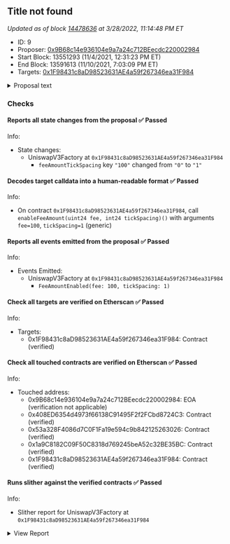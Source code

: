 ## Title not found

_Updated as of block [14478636](https://etherscan.io/block/14478636) at 3/28/2022, 11:14:48 PM ET_

- ID: 9
- Proposer: [0x9B68c14e936104e9a7a24c712BEecdc220002984](https://etherscan.io/address/0x9B68c14e936104e9a7a24c712BEecdc220002984)
- Start Block: 13551293 (11/4/2021, 12:31:23 PM ET)
- End Block: 13591613 (11/10/2021, 7:03:09 PM ET)
- Targets: [0x1F98431c8aD98523631AE4a59f267346ea31F984](https://etherscan.io/address/0x1F98431c8aD98523631AE4a59f267346ea31F984#code)

<details>
  <summary>Proposal text</summary>

> # Add 1 Basis Point Fee Tier  ## TLDR: Uniswap should add a 1bps fee tier with 1 tick spacing. This change is straightforward from a technical perspective and would help Uniswap compete in stablecoin <> stablecoin pairs, where the majority of the market share is taken by Curve and DODO.  ## Background on pool fees Uniswap v3 allows for the creation of new pools via calls to the [factory contract](https://etherscan.io/address/0x1F98431c8aD98523631AE4a59f267346ea31F984). In order to keep liquidity for pairs consolidated, only a few fee options are allowed–currently, 5, 30, and 100 basis points are supported (10, 60, 200 tick spacing).  Governance should add a 1 basis point fee option for the following reasons: * Curve’s stablecoin markets have 3-4 bps fees. * Dodo’s stablecoin markets have a 1 bps fee. * FTX’s fees for retail are 2/7bps fees and for whales 0/4bps.  However, we recognize there are some potential counterarguments to adding this fee tier: * Adding too many fee tiers can fragment liquidity. * Liquidity providers may earn less in fees.  ### We discuss each of these points in greater detail below This will allow for the creation of much more competitive stablecoin<>stablecoin pools.  Offering low slippage on stablecoin<>stablecoin pairs in AMMs is generally easier than other pairs due to their relatively low price volatility.  As such, the determining factor in driving volume is trading fees. Pouring more capital into a 5 bps fee pool won’t necessarily make Uniswap v3’s pricing more attractive, as lower cost pools exist such as [Curve’s 3pool](https://curve.fi/3pool) (3 bps fees) and [DODO’s USDC-USDT](https://app.dodoex.io/liquidity?network=mainnet) pool (1 bps fees). Indeed, [most USDC-USDT volume from 1inch is routed to DODO](https://dune.xyz/queries/135498). Very little of it is routed to Uniswap v3.  [In the DEX market as a whole](https://dune.xyz/queries/150801) (not just 1inch), DODO and Curve still take the majority of the market share (60-70%) in USDC-USDT trading. Uniswap v3’s concentrated liquidity helped increase market share, but lower fees can help it grab more.  The data tells a similar story for DAI-USDC (see [1inch exported volume](https://dune.xyz/queries/152001) and [overall market share](https://dune.xyz/queries/151999)), though in the case of DAI-USDC, DODO is less active. While the case is compelling just from competition in the DEX space, Uniswap also competes with centralized exchanges.  Many centralized exchanges offer lower than 5 basis point taker fees for high volume traders ([Binance](https://www.binance.com/en/fee/schedule) offers < 5 basis point fees above 40K BTC in 30-day volume, [FTX](https://help.ftx.com/hc/en-us/articles/360024479432-Fees) above $25M in 30-day volume, etc.). Lower fees could increase the DEX volume pie by comparing favorably to spot markets on centralized exchanges and drawing volume from large players. ### The change is a very light touch. The change requires just one function call–[`enableFeeAmount(100)`](https://github.com/Uniswap/v3-core/blob/b2c5555d696428c40c4b236069b3528b2317f3c1/contracts/interfaces/IUniswapV3Factory.sol#L77)–on the factory contract. Governance controls this contract, so a simple proposal could make this change.  The enableFeeAmount function takes as parameters  1. Fee: the fee amount denominated in 100ths of a basis point. 2. `tickSpacing`: the granularity one may specify a liquidity range (see the Uniswap v3 Core [whitepaper](https://uniswap.org/whitepaper-v3.pdf) for more details)  To add a 1 basis point fee option, fee would be 100.  `tickSpacing` requires some consideration. On the one hand, too high of a value restricts LPs’ ability to set granular prices, since initializable price ticks would be roughly [`tickSpacing`] basis points apart. On the other hand, too low of a value could entail liquidity being too low in each tick, meaning that larger orders may need to cross multiple ticks to fill, entailing extra gas cost for each additional tick.  We suggest that a value of 1 for `tickSpacing` would be reasonable for 1 basis point fee pools, allowing LPs to set prices with precision in positions that span ~1 basis point between initializable ticks.  For a stablecoin market like USDC-USDT, we expect most of the liquidity to reside in 6 ticks. Orders <$1m will like only require 1 tick and larger orders may require a second or third tick. For each tick used it adds about 15k-20k gas costs.  ### Too many fee tiers can fragment liquidity  The downside of adding too many fee tier possibilities is that liquidity is then fragmented across pools. However, we believe that LPs will naturally settle over time into the fee tier that is most appropriate for the volatility of the pair.  Pairs with particularly low volatility, like stablecoin<>stablecoin pairs, will likely have a liquidity migration to the 1 bps tier, as the required return to capital should be low in equilibrium given the low risk of impermanent loss.  ### LPs may earn less in fees  Assuming overall volume stays stable (although it’s worth mentioning more competitive fees should grow the pie), total fees paid will go down (volume would have to 5X for fees paid to LPs to stay the same).  However, LPs are not the only constituency to take into consideration–takers will be paying lower fees in aggregate. Growing Uniswap’s market share and being the best place to trade across many pairs is important. These pools could become more enticing to large traders looking to swap stablecoins, for instance.  ## Concluding Thoughts  We believe this simple change could boost Uniswap’s competitiveness in low volatility pairs, and the change presents minimal risk for Uniswap.
</details>

### Checks
#### Reports all state changes from the proposal ✅ Passed
  




Info:
- State changes:
    - UniswapV3Factory at `0x1F98431c8aD98523631AE4a59f267346ea31F984`
        - `feeAmountTickSpacing` key `"100"` changed from `"0"` to `"1"`

#### Decodes target calldata into a human-readable format ✅ Passed
  




Info:
- On contract `0x1F98431c8aD98523631AE4a59f267346ea31F984`, call `enableFeeAmount(uint24 fee, int24 tickSpacing)()` with arguments `fee=100`, `tickSpacing=1` (generic)

#### Reports all events emitted from the proposal ✅ Passed
  




Info:
- Events Emitted:
    - UniswapV3Factory at `0x1F98431c8aD98523631AE4a59f267346ea31F984`
        - `FeeAmountEnabled(fee: 100, tickSpacing: 1)`

#### Check all targets are verified on Etherscan ✅ Passed
  




Info:
- Targets:
    - 0x1F98431c8aD98523631AE4a59f267346ea31F984: Contract (verified)

#### Check all touched contracts are verified on Etherscan ✅ Passed
  




Info:
- Touched address:
    - 0x9B68c14e936104e9a7a24c712BEecdc220002984: EOA (verification not applicable)
    - 0x408ED6354d4973f66138C91495F2f2FCbd8724C3: Contract (verified)
    - 0x53a328F4086d7C0F1Fa19e594c9b842125263026: Contract (verified)
    - 0x1a9C8182C09F50C8318d769245beA52c32BE35BC: Contract (verified)
    - 0x1F98431c8aD98523631AE4a59f267346ea31F984: Contract (verified)

#### Runs slither against the verified contracts ✅ Passed
  




Info:
- Slither report for UniswapV3Factory at `0x1F98431c8aD98523631AE4a59f267346ea31F984`

<details>
<summary>View Report</summary>

```
Compilation warnings/errors on ./UniswapV3Factory.sol:
[91mError: Source "./interfaces/IUniswapV3Factory.sol" not found: File not found.[0m
 --> ./UniswapV3Factory.sol:4:1:
  |
4 | import './interfaces/IUniswapV3Factory.sol';
  | ^^^^^^^^^^^^^^^^^^^^^^^^^^^^^^^^^^^^^^^^^^^^

[91mError: Source "./interfaces/IUniswapV3Pool.sol" not found: File not found.[0m
 --> ./UniswapV3Pool.sol:4:1:
  |
4 | import './interfaces/IUniswapV3Pool.sol';
  | ^^^^^^^^^^^^^^^^^^^^^^^^^^^^^^^^^^^^^^^^^

[91mError: Source "./libraries/LowGasSafeMath.sol" not found: File not found.[0m
 --> ./UniswapV3Pool.sol:8:1:
  |
8 | import './libraries/LowGasSafeMath.sol';
  | ^^^^^^^^^^^^^^^^^^^^^^^^^^^^^^^^^^^^^^^^

[91mError: Source "./libraries/SafeCast.sol" not found: File not found.[0m
 --> ./UniswapV3Pool.sol:9:1:
  |
9 | import './libraries/SafeCast.sol';
  | ^^^^^^^^^^^^^^^^^^^^^^^^^^^^^^^^^^

[91mError: Source "./libraries/Tick.sol" not found: File not found.[0m
  --> ./UniswapV3Pool.sol:10:1:
   |
10 | import './libraries/Tick.sol';
   | ^^^^^^^^^^^^^^^^^^^^^^^^^^^^^^

[91mError: Source "./libraries/TickBitmap.sol" not found: File not found.[0m
  --> ./UniswapV3Pool.sol:11:1:
   |
11 | import './libraries/TickBitmap.sol';
   | ^^^^^^^^^^^^^^^^^^^^^^^^^^^^^^^^^^^^

[91mError: Source "./libraries/Position.sol" not found: File not found.[0m
  --> ./UniswapV3Pool.sol:12:1:
   |
12 | import './libraries/Position.sol';
   | ^^^^^^^^^^^^^^^^^^^^^^^^^^^^^^^^^^

[91mError: Source "./libraries/Oracle.sol" not found: File not found.[0m
  --> ./UniswapV3Pool.sol:13:1:
   |
13 | import './libraries/Oracle.sol';
   | ^^^^^^^^^^^^^^^^^^^^^^^^^^^^^^^^

[91mError: Source "./libraries/FullMath.sol" not found: File not found.[0m
  --> ./UniswapV3Pool.sol:15:1:
   |
15 | import './libraries/FullMath.sol';
   | ^^^^^^^^^^^^^^^^^^^^^^^^^^^^^^^^^^

[91mError: Source "./libraries/FixedPoint128.sol" not found: File not found.[0m
  --> ./UniswapV3Pool.sol:16:1:
   |
16 | import './libraries/FixedPoint128.sol';
   | ^^^^^^^^^^^^^^^^^^^^^^^^^^^^^^^^^^^^^^^

[91mError: Source "./libraries/TransferHelper.sol" not found: File not found.[0m
  --> ./UniswapV3Pool.sol:17:1:
   |
17 | import './libraries/TransferHelper.sol';
   | ^^^^^^^^^^^^^^^^^^^^^^^^^^^^^^^^^^^^^^^^

[91mError: Source "./libraries/TickMath.sol" not found: File not found.[0m
  --> ./UniswapV3Pool.sol:18:1:
   |
18 | import './libraries/TickMath.sol';
   | ^^^^^^^^^^^^^^^^^^^^^^^^^^^^^^^^^^

[91mError: Source "./libraries/LiquidityMath.sol" not found: File not found.[0m
  --> ./UniswapV3Pool.sol:19:1:
   |
19 | import './libraries/LiquidityMath.sol';
   | ^^^^^^^^^^^^^^^^^^^^^^^^^^^^^^^^^^^^^^^

[91mError: Source "./libraries/SqrtPriceMath.sol" not found: File not found.[0m
  --> ./UniswapV3Pool.sol:20:1:
   |
20 | import './libraries/SqrtPriceMath.sol';
   | ^^^^^^^^^^^^^^^^^^^^^^^^^^^^^^^^^^^^^^^

[91mError: Source "./libraries/SwapMath.sol" not found: File not found.[0m
  --> ./UniswapV3Pool.sol:21:1:
   |
21 | import './libraries/SwapMath.sol';
   | ^^^^^^^^^^^^^^^^^^^^^^^^^^^^^^^^^^

[91mError: Source "./interfaces/IUniswapV3PoolDeployer.sol" not found: File not found.[0m
  --> ./UniswapV3Pool.sol:23:1:
   |
23 | import './interfaces/IUniswapV3PoolDeployer.sol';
   | ^^^^^^^^^^^^^^^^^^^^^^^^^^^^^^^^^^^^^^^^^^^^^^^^^

[91mError: Source "./interfaces/IUniswapV3Factory.sol" not found: File not found.[0m
  --> ./UniswapV3Pool.sol:24:1:
   |
24 | import './interfaces/IUniswapV3Factory.sol';
   | ^^^^^^^^^^^^^^^^^^^^^^^^^^^^^^^^^^^^^^^^^^^^

[91mError: Source "./interfaces/IERC20Minimal.sol" not found: File not found.[0m
  --> ./UniswapV3Pool.sol:25:1:
   |
25 | import './interfaces/IERC20Minimal.sol';
   | ^^^^^^^^^^^^^^^^^^^^^^^^^^^^^^^^^^^^^^^^

[91mError: Source "./interfaces/callback/IUniswapV3MintCallback.sol" not found: File not found.[0m
  --> ./UniswapV3Pool.sol:26:1:
   |
26 | import './interfaces/callback/IUniswapV3MintCallback.sol';
   | ^^^^^^^^^^^^^^^^^^^^^^^^^^^^^^^^^^^^^^^^^^^^^^^^^^^^^^^^^^

[91mError: Source "./interfaces/callback/IUniswapV3SwapCallback.sol" not found: File not found.[0m
  --> ./UniswapV3Pool.sol:27:1:
   |
27 | import './interfaces/callback/IUniswapV3SwapCallback.sol';
   | ^^^^^^^^^^^^^^^^^^^^^^^^^^^^^^^^^^^^^^^^^^^^^^^^^^^^^^^^^^

[91mError: Source "./interfaces/callback/IUniswapV3FlashCallback.sol" not found: File not found.[0m
  --> ./UniswapV3Pool.sol:28:1:
   |
28 | import './interfaces/callback/IUniswapV3FlashCallback.sol';
   | ^^^^^^^^^^^^^^^^^^^^^^^^^^^^^^^^^^^^^^^^^^^^^^^^^^^^^^^^^^^

[91mError: Source "./interfaces/IUniswapV3PoolDeployer.sol" not found: File not found.[0m
 --> ./UniswapV3PoolDeployer.sol:4:1:
  |
4 | import './interfaces/IUniswapV3PoolDeployer.sol';
  | ^^^^^^^^^^^^^^^^^^^^^^^^^^^^^^^^^^^^^^^^^^^^^^^^^


Traceback (most recent call last):
  File "/opt/hostedtoolcache/Python/3.10.2/x64/lib/python3.10/site-packages/crytic_compile/platform/solc.py", line 529, in _run_solc
    ret: Dict = json.loads(stdout)
  File "/opt/hostedtoolcache/Python/3.10.2/x64/lib/python3.10/json/__init__.py", line 346, in loads
    return _default_decoder.decode(s)
  File "/opt/hostedtoolcache/Python/3.10.2/x64/lib/python3.10/json/decoder.py", line 337, in decode
    obj, end = self.raw_decode(s, idx=_w(s, 0).end())
  File "/opt/hostedtoolcache/Python/3.10.2/x64/lib/python3.10/json/decoder.py", line 355, in raw_decode
    raise JSONDecodeError("Expecting value", s, err.value) from None
json.decoder.JSONDecodeError: Expecting value: line 1 column 1 (char 0)

During handling of the above exception, another exception occurred:

Traceback (most recent call last):
  File "/opt/hostedtoolcache/Python/3.10.2/x64/lib/python3.10/site-packages/slither/__main__.py", line 743, in main_impl
    ) = process_all(filename, args, detector_classes, printer_classes)
  File "/opt/hostedtoolcache/Python/3.10.2/x64/lib/python3.10/site-packages/slither/__main__.py", line 73, in process_all
    compilations = compile_all(target, **vars(args))
  File "/opt/hostedtoolcache/Python/3.10.2/x64/lib/python3.10/site-packages/crytic_compile/crytic_compile.py", line 658, in compile_all
    compilations.append(CryticCompile(filename, **kwargs))
  File "/opt/hostedtoolcache/Python/3.10.2/x64/lib/python3.10/site-packages/crytic_compile/crytic_compile.py", line 117, in __init__
    self._compile(**kwargs)
  File "/opt/hostedtoolcache/Python/3.10.2/x64/lib/python3.10/site-packages/crytic_compile/crytic_compile.py", line 548, in _compile
    self._platform.compile(self, **kwargs)
  File "/opt/hostedtoolcache/Python/3.10.2/x64/lib/python3.10/site-packages/crytic_compile/platform/solc.py", line 153, in compile
    targets_json = _get_targets_json(compilation_unit, self._target, **kwargs)
  File "/opt/hostedtoolcache/Python/3.10.2/x64/lib/python3.10/site-packages/crytic_compile/platform/solc.py", line 275, in _get_targets_json
    return _run_solc(
  File "/opt/hostedtoolcache/Python/3.10.2/x64/lib/python3.10/site-packages/crytic_compile/platform/solc.py", line 533, in _run_solc
    raise InvalidCompilation(f"Invalid solc compilation {stderr}")
crytic_compile.platform.exceptions.InvalidCompilation: Invalid solc compilation Error: Source "./interfaces/IUniswapV3Factory.sol" not found: File not found.
 --> ./UniswapV3Factory.sol:4:1:
  |
4 | import './interfaces/IUniswapV3Factory.sol';
  | ^^^^^^^^^^^^^^^^^^^^^^^^^^^^^^^^^^^^^^^^^^^^

Error: Source "./interfaces/IUniswapV3Pool.sol" not found: File not found.
 --> ./UniswapV3Pool.sol:4:1:
  |
4 | import './interfaces/IUniswapV3Pool.sol';
  | ^^^^^^^^^^^^^^^^^^^^^^^^^^^^^^^^^^^^^^^^^

Error: Source "./libraries/LowGasSafeMath.sol" not found: File not found.
 --> ./UniswapV3Pool.sol:8:1:
  |
8 | import './libraries/LowGasSafeMath.sol';
  | ^^^^^^^^^^^^^^^^^^^^^^^^^^^^^^^^^^^^^^^^

Error: Source "./libraries/SafeCast.sol" not found: File not found.
 --> ./UniswapV3Pool.sol:9:1:
  |
9 | import './libraries/SafeCast.sol';
  | ^^^^^^^^^^^^^^^^^^^^^^^^^^^^^^^^^^

Error: Source "./libraries/Tick.sol" not found: File not found.
  --> ./UniswapV3Pool.sol:10:1:
   |
10 | import './libraries/Tick.sol';
   | ^^^^^^^^^^^^^^^^^^^^^^^^^^^^^^

Error: Source "./libraries/TickBitmap.sol" not found: File not found.
  --> ./UniswapV3Pool.sol:11:1:
   |
11 | import './libraries/TickBitmap.sol';
   | ^^^^^^^^^^^^^^^^^^^^^^^^^^^^^^^^^^^^

Error: Source "./libraries/Position.sol" not found: File not found.
  --> ./UniswapV3Pool.sol:12:1:
   |
12 | import './libraries/Position.sol';
   | ^^^^^^^^^^^^^^^^^^^^^^^^^^^^^^^^^^

Error: Source "./libraries/Oracle.sol" not found: File not found.
  --> ./UniswapV3Pool.sol:13:1:
   |
13 | import './libraries/Oracle.sol';
   | ^^^^^^^^^^^^^^^^^^^^^^^^^^^^^^^^

Error: Source "./libraries/FullMath.sol" not found: File not found.
  --> ./UniswapV3Pool.sol:15:1:
   |
15 | import './libraries/FullMath.sol';
   | ^^^^^^^^^^^^^^^^^^^^^^^^^^^^^^^^^^

Error: Source "./libraries/FixedPoint128.sol" not found: File not found.
  --> ./UniswapV3Pool.sol:16:1:
   |
16 | import './libraries/FixedPoint128.sol';
   | ^^^^^^^^^^^^^^^^^^^^^^^^^^^^^^^^^^^^^^^

Error: Source "./libraries/TransferHelper.sol" not found: File not found.
  --> ./UniswapV3Pool.sol:17:1:
   |
17 | import './libraries/TransferHelper.sol';
   | ^^^^^^^^^^^^^^^^^^^^^^^^^^^^^^^^^^^^^^^^

Error: Source "./libraries/TickMath.sol" not found: File not found.
  --> ./UniswapV3Pool.sol:18:1:
   |
18 | import './libraries/TickMath.sol';
   | ^^^^^^^^^^^^^^^^^^^^^^^^^^^^^^^^^^

Error: Source "./libraries/LiquidityMath.sol" not found: File not found.
  --> ./UniswapV3Pool.sol:19:1:
   |
19 | import './libraries/LiquidityMath.sol';
   | ^^^^^^^^^^^^^^^^^^^^^^^^^^^^^^^^^^^^^^^

Error: Source "./libraries/SqrtPriceMath.sol" not found: File not found.
  --> ./UniswapV3Pool.sol:20:1:
   |
20 | import './libraries/SqrtPriceMath.sol';
   | ^^^^^^^^^^^^^^^^^^^^^^^^^^^^^^^^^^^^^^^

Error: Source "./libraries/SwapMath.sol" not found: File not found.
  --> ./UniswapV3Pool.sol:21:1:
   |
21 | import './libraries/SwapMath.sol';
   | ^^^^^^^^^^^^^^^^^^^^^^^^^^^^^^^^^^

Error: Source "./interfaces/IUniswapV3PoolDeployer.sol" not found: File not found.
  --> ./UniswapV3Pool.sol:23:1:
   |
23 | import './interfaces/IUniswapV3PoolDeployer.sol';
   | ^^^^^^^^^^^^^^^^^^^^^^^^^^^^^^^^^^^^^^^^^^^^^^^^^

Error: Source "./interfaces/IUniswapV3Factory.sol" not found: File not found.
  --> ./UniswapV3Pool.sol:24:1:
   |
24 | import './interfaces/IUniswapV3Factory.sol';
   | ^^^^^^^^^^^^^^^^^^^^^^^^^^^^^^^^^^^^^^^^^^^^

Error: Source "./interfaces/IERC20Minimal.sol" not found: File not found.
  --> ./UniswapV3Pool.sol:25:1:
   |
25 | import './interfaces/IERC20Minimal.sol';
   | ^^^^^^^^^^^^^^^^^^^^^^^^^^^^^^^^^^^^^^^^

Error: Source "./interfaces/callback/IUniswapV3MintCallback.sol" not found: File not found.
  --> ./UniswapV3Pool.sol:26:1:
   |
26 | import './interfaces/callback/IUniswapV3MintCallback.sol';
   | ^^^^^^^^^^^^^^^^^^^^^^^^^^^^^^^^^^^^^^^^^^^^^^^^^^^^^^^^^^

Error: Source "./interfaces/callback/IUniswapV3SwapCallback.sol" not found: File not found.
  --> ./UniswapV3Pool.sol:27:1:
   |
27 | import './interfaces/callback/IUniswapV3SwapCallback.sol';
   | ^^^^^^^^^^^^^^^^^^^^^^^^^^^^^^^^^^^^^^^^^^^^^^^^^^^^^^^^^^

Error: Source "./interfaces/callback/IUniswapV3FlashCallback.sol" not found: File not found.
  --> ./UniswapV3Pool.sol:28:1:
   |
28 | import './interfaces/callback/IUniswapV3FlashCallback.sol';
   | ^^^^^^^^^^^^^^^^^^^^^^^^^^^^^^^^^^^^^^^^^^^^^^^^^^^^^^^^^^^

Error: Source "./interfaces/IUniswapV3PoolDeployer.sol" not found: File not found.
 --> ./UniswapV3PoolDeployer.sol:4:1:
  |
4 | import './interfaces/IUniswapV3PoolDeployer.sol';
  | ^^^^^^^^^^^^^^^^^^^^^^^^^^^^^^^^^^^^^^^^^^^^^^^^^


None
Error in .
Traceback (most recent call last):
  File "/opt/hostedtoolcache/Python/3.10.2/x64/lib/python3.10/site-packages/crytic_compile/platform/solc.py", line 529, in _run_solc
    ret: Dict = json.loads(stdout)
  File "/opt/hostedtoolcache/Python/3.10.2/x64/lib/python3.10/json/__init__.py", line 346, in loads
    return _default_decoder.decode(s)
  File "/opt/hostedtoolcache/Python/3.10.2/x64/lib/python3.10/json/decoder.py", line 337, in decode
    obj, end = self.raw_decode(s, idx=_w(s, 0).end())
  File "/opt/hostedtoolcache/Python/3.10.2/x64/lib/python3.10/json/decoder.py", line 355, in raw_decode
    raise JSONDecodeError("Expecting value", s, err.value) from None
json.decoder.JSONDecodeError: Expecting value: line 1 column 1 (char 0)

During handling of the above exception, another exception occurred:

Traceback (most recent call last):
  File "/opt/hostedtoolcache/Python/3.10.2/x64/lib/python3.10/site-packages/slither/__main__.py", line 743, in main_impl
    ) = process_all(filename, args, detector_classes, printer_classes)
  File "/opt/hostedtoolcache/Python/3.10.2/x64/lib/python3.10/site-packages/slither/__main__.py", line 73, in process_all
    compilations = compile_all(target, **vars(args))
  File "/opt/hostedtoolcache/Python/3.10.2/x64/lib/python3.10/site-packages/crytic_compile/crytic_compile.py", line 658, in compile_all
    compilations.append(CryticCompile(filename, **kwargs))
  File "/opt/hostedtoolcache/Python/3.10.2/x64/lib/python3.10/site-packages/crytic_compile/crytic_compile.py", line 117, in __init__
    self._compile(**kwargs)
  File "/opt/hostedtoolcache/Python/3.10.2/x64/lib/python3.10/site-packages/crytic_compile/crytic_compile.py", line 548, in _compile
    self._platform.compile(self, **kwargs)
  File "/opt/hostedtoolcache/Python/3.10.2/x64/lib/python3.10/site-packages/crytic_compile/platform/solc.py", line 153, in compile
    targets_json = _get_targets_json(compilation_unit, self._target, **kwargs)
  File "/opt/hostedtoolcache/Python/3.10.2/x64/lib/python3.10/site-packages/crytic_compile/platform/solc.py", line 275, in _get_targets_json
    return _run_solc(
  File "/opt/hostedtoolcache/Python/3.10.2/x64/lib/python3.10/site-packages/crytic_compile/platform/solc.py", line 533, in _run_solc
    raise InvalidCompilation(f"Invalid solc compilation {stderr}")
crytic_compile.platform.exceptions.InvalidCompilation: Invalid solc compilation Error: Source "./interfaces/IUniswapV3Factory.sol" not found: File not found.
 --> ./UniswapV3Factory.sol:4:1:
  |
4 | import './interfaces/IUniswapV3Factory.sol';
  | ^^^^^^^^^^^^^^^^^^^^^^^^^^^^^^^^^^^^^^^^^^^^

Error: Source "./interfaces/IUniswapV3Pool.sol" not found: File not found.
 --> ./UniswapV3Pool.sol:4:1:
  |
4 | import './interfaces/IUniswapV3Pool.sol';
  | ^^^^^^^^^^^^^^^^^^^^^^^^^^^^^^^^^^^^^^^^^

Error: Source "./libraries/LowGasSafeMath.sol" not found: File not found.
 --> ./UniswapV3Pool.sol:8:1:
  |
8 | import './libraries/LowGasSafeMath.sol';
  | ^^^^^^^^^^^^^^^^^^^^^^^^^^^^^^^^^^^^^^^^

Error: Source "./libraries/SafeCast.sol" not found: File not found.
 --> ./UniswapV3Pool.sol:9:1:
  |
9 | import './libraries/SafeCast.sol';
  | ^^^^^^^^^^^^^^^^^^^^^^^^^^^^^^^^^^

Error: Source "./libraries/Tick.sol" not found: File not found.
  --> ./UniswapV3Pool.sol:10:1:
   |
10 | import './libraries/Tick.sol';
   | ^^^^^^^^^^^^^^^^^^^^^^^^^^^^^^

Error: Source "./libraries/TickBitmap.sol" not found: File not found.
  --> ./UniswapV3Pool.sol:11:1:
   |
11 | import './libraries/TickBitmap.sol';
   | ^^^^^^^^^^^^^^^^^^^^^^^^^^^^^^^^^^^^

Error: Source "./libraries/Position.sol" not found: File not found.
  --> ./UniswapV3Pool.sol:12:1:
   |
12 | import './libraries/Position.sol';
   | ^^^^^^^^^^^^^^^^^^^^^^^^^^^^^^^^^^

Error: Source "./libraries/Oracle.sol" not found: File not found.
  --> ./UniswapV3Pool.sol:13:1:
   |
13 | import './libraries/Oracle.sol';
   | ^^^^^^^^^^^^^^^^^^^^^^^^^^^^^^^^

Error: Source "./libraries/FullMath.sol" not found: File not found.
  --> ./UniswapV3Pool.sol:15:1:
   |
15 | import './libraries/FullMath.sol';
   | ^^^^^^^^^^^^^^^^^^^^^^^^^^^^^^^^^^

Error: Source "./libraries/FixedPoint128.sol" not found: File not found.
  --> ./UniswapV3Pool.sol:16:1:
   |
16 | import './libraries/FixedPoint128.sol';
   | ^^^^^^^^^^^^^^^^^^^^^^^^^^^^^^^^^^^^^^^

Error: Source "./libraries/TransferHelper.sol" not found: File not found.
  --> ./UniswapV3Pool.sol:17:1:
   |
17 | import './libraries/TransferHelper.sol';
   | ^^^^^^^^^^^^^^^^^^^^^^^^^^^^^^^^^^^^^^^^

Error: Source "./libraries/TickMath.sol" not found: File not found.
  --> ./UniswapV3Pool.sol:18:1:
   |
18 | import './libraries/TickMath.sol';
   | ^^^^^^^^^^^^^^^^^^^^^^^^^^^^^^^^^^

Error: Source "./libraries/LiquidityMath.sol" not found: File not found.
  --> ./UniswapV3Pool.sol:19:1:
   |
19 | import './libraries/LiquidityMath.sol';
   | ^^^^^^^^^^^^^^^^^^^^^^^^^^^^^^^^^^^^^^^

Error: Source "./libraries/SqrtPriceMath.sol" not found: File not found.
  --> ./UniswapV3Pool.sol:20:1:
   |
20 | import './libraries/SqrtPriceMath.sol';
   | ^^^^^^^^^^^^^^^^^^^^^^^^^^^^^^^^^^^^^^^

Error: Source "./libraries/SwapMath.sol" not found: File not found.
  --> ./UniswapV3Pool.sol:21:1:
   |
21 | import './libraries/SwapMath.sol';
   | ^^^^^^^^^^^^^^^^^^^^^^^^^^^^^^^^^^

Error: Source "./interfaces/IUniswapV3PoolDeployer.sol" not found: File not found.
  --> ./UniswapV3Pool.sol:23:1:
   |
23 | import './interfaces/IUniswapV3PoolDeployer.sol';
   | ^^^^^^^^^^^^^^^^^^^^^^^^^^^^^^^^^^^^^^^^^^^^^^^^^

Error: Source "./interfaces/IUniswapV3Factory.sol" not found: File not found.
  --> ./UniswapV3Pool.sol:24:1:
   |
24 | import './interfaces/IUniswapV3Factory.sol';
   | ^^^^^^^^^^^^^^^^^^^^^^^^^^^^^^^^^^^^^^^^^^^^

Error: Source "./interfaces/IERC20Minimal.sol" not found: File not found.
  --> ./UniswapV3Pool.sol:25:1:
   |
25 | import './interfaces/IERC20Minimal.sol';
   | ^^^^^^^^^^^^^^^^^^^^^^^^^^^^^^^^^^^^^^^^

Error: Source "./interfaces/callback/IUniswapV3MintCallback.sol" not found: File not found.
  --> ./UniswapV3Pool.sol:26:1:
   |
26 | import './interfaces/callback/IUniswapV3MintCallback.sol';
   | ^^^^^^^^^^^^^^^^^^^^^^^^^^^^^^^^^^^^^^^^^^^^^^^^^^^^^^^^^^

Error: Source "./interfaces/callback/IUniswapV3SwapCallback.sol" not found: File not found.
  --> ./UniswapV3Pool.sol:27:1:
   |
27 | import './interfaces/callback/IUniswapV3SwapCallback.sol';
   | ^^^^^^^^^^^^^^^^^^^^^^^^^^^^^^^^^^^^^^^^^^^^^^^^^^^^^^^^^^

Error: Source "./interfaces/callback/IUniswapV3FlashCallback.sol" not found: File not found.
  --> ./UniswapV3Pool.sol:28:1:
   |
28 | import './interfaces/callback/IUniswapV3FlashCallback.sol';
   | ^^^^^^^^^^^^^^^^^^^^^^^^^^^^^^^^^^^^^^^^^^^^^^^^^^^^^^^^^^^

Error: Source "./interfaces/IUniswapV3PoolDeployer.sol" not found: File not found.
 --> ./UniswapV3PoolDeployer.sol:4:1:
  |
4 | import './interfaces/IUniswapV3PoolDeployer.sol';
  | ^^^^^^^^^^^^^^^^^^^^^^^^^^^^^^^^^^^^^^^^^^^^^^^^^



```

</details>



